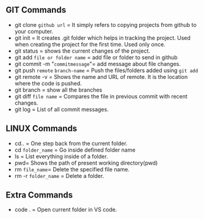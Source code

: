 ## GIT Commands
- git clone `github url` = It simply refers to copying projects from github to your computer.
- git init = It creates .git folder which helps in tracking the project. Used when creating the project for the first time. Used only once.
- git status = shows the current changes of the project.
- git add `file or folder name` = add file or folder to send in github
- git commit -m "`commitmessage`"= add message about file changes.
- git push `remote` `branch-name` = Push the files/folders added using `git add` 
- git remote -v = Shows the name and URL of remote. It is the location where the code is pushed.
- git branch = show all the branches
- git diff `file name` = Compares the file in previous commit with recent changes.
- git log = List of all commit messages.


## LINUX Commands
- cd.. = One step back from the current folder.
- cd `folder_name` = Go inside defined folder name
- ls = List everything inside of a folder.
- pwd= Shows the path of present working directory(pwd)
- rm `file_name`= Delete the specified file name.
- rm -r `folder_name` = Delete a folder.

## Extra Commands
- code . = Open current folder in VS code.
 
